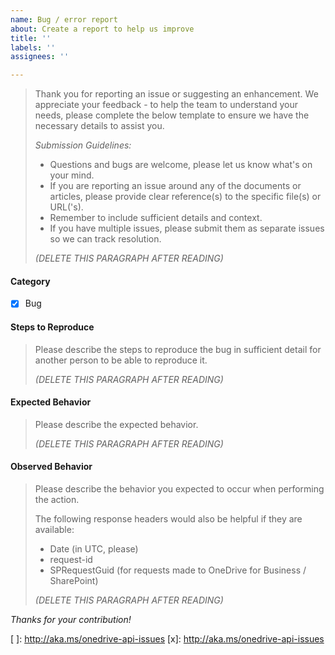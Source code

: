 ```yaml
---
name: Bug / error report
about: Create a report to help us improve
title: ''
labels: ''
assignees: ''

---
```


> Thank you for reporting an issue or suggesting an enhancement. We appreciate your feedback - to help the team to understand your needs, please complete the below template to ensure we have the necessary details to assist you.
>
> _Submission Guidelines:_
> - Questions and bugs are welcome, please let us know what's on your mind.
> - If you are reporting an issue around any of the documents or articles, please provide clear reference(s) to the specific file(s) or URL('s).
> - Remember to include sufficient details and context.
> - If you have multiple issues, please submit them as separate issues so we can track resolution.
>
> _(DELETE THIS PARAGRAPH AFTER READING)_
>

#### Category
- [x] Bug

#### Steps to Reproduce

> Please describe the steps to reproduce the bug in sufficient detail for another person to be able to reproduce it.
>
> _(DELETE THIS PARAGRAPH AFTER READING)_
>

#### Expected Behavior

> Please describe the expected behavior.
>
> _(DELETE THIS PARAGRAPH AFTER READING)_
>

#### Observed Behavior

> Please describe the behavior you expected to occur when performing the action.
>
> The following response headers would also be helpful if they are available: 
> - Date (in UTC, please)
> - request-id
> - SPRequestGuid (for requests made to OneDrive for Business / SharePoint)
>
> _(DELETE THIS PARAGRAPH AFTER READING)_
>

*Thanks for your contribution!*

[ ]: http://aka.ms/onedrive-api-issues
[x]: http://aka.ms/onedrive-api-issues